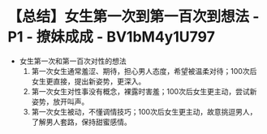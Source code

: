 # 【总结】女生第一次到第一百次到想法 - P1 - 撩妹成成 - BV1bM4y1U797

-   女生第一次和第一百次对性的想法
    1.  第一次女生通常羞涩、期待，担心男人态度，希望被温柔对待；100次后女生更直接，提出新姿势，更深入。
    2.  第一次女生对性事没有概念，裸露时害羞；100次后女生更主动，尝试新姿势，放开叫声。
    3.  第一次女生被动，不懂调情技巧；100次后女生更主动，故意挑逗男人，了解男人套路，保持甜蜜感情。